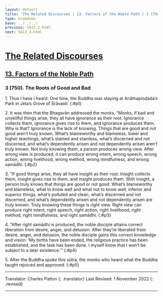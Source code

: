 ```yaml
---
layout: default
title: 'The Related Discourses | 13. Factors of the Noble Path | 3 (750). The Roots of Good and Bad'
type: kramdown
base: ../../../
previous: SA13_2.html
next: SA13_4.html
---
```


# [The Related Discourses](../index.html)
## [13. Factors of the Noble Path](index.html)
### 3 (750). The Roots of Good and Bad

1\. Thus I have I heard: One time, the Buddha was staying at Anāthapiṇḍada’s Park in Jeta’s Grove of Śrāvastī.
{:#p1}

2\. It was then that the Bhagavān addressed the monks, “Monks, if bad and unskillful things arise, they all have ignorance as their root. Ignorance collects them, ignorance gives rise to them, and ignorance produces them. Why is that? Ignorance is the lack of knowing. Things that are good and not good aren’t truly known. What’s blameworthy and blameless, lower and higher teachings, what’s stained and stainless, what’s discerned and not discerned, and what’s dependently arisen and not dependently arisen aren’t truly known. Not truly knowing them, a person produces wrong view. After wrong view is produced, it can produce wrong intent, wrong speech, wrong action, wrong livelihood, wrong method, wrong mindfulness, and wrong samādhi.
{:#p2}

3\. “If good things arise, they all have insight as their root. Insight collects them, insight gives rise to them, and insight produces them. With insight, a person truly knows that things are good or not good. What’s blameworthy and blameless, what to know well and what not to know well, inferior and superior things, what’s polluted and clean, what’s discerned and not discerned, and what’s dependently arisen and not dependently arisen are truly known. Truly knowing these things is right view. Right view can produce right intent, right speech, right action, right livelihood, right method, right mindfulness, and right samādhi.
{:#p3}

4\. “After right samādhi is produced, the noble disciple attains correct liberation from desire, anger, and delusion. After they’re liberated from desire, anger, and delusion, the noble disciple gains this correct knowledge and vision: ‘My births have been ended, the religious practice has been established, and the task has been done. I myself know that I won’t be subject to a later existence.’”
{:#p4}

5\. After the Buddha spoke this sūtra, the monks who heard what the Buddha taught rejoiced and approved.
{:#p5}

---

Translator: Charles Patton
{: .translator}
Last Revised: 1 November 2022
{: .revised}

---